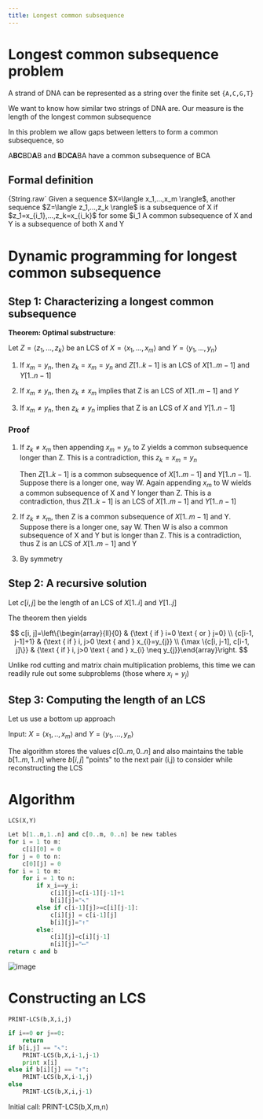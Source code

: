 ```yaml
---
title: Longest common subsequence
---
```


# Longest common subsequence problem

A strand of DNA can be represented as a string over the finite set
`{A,C,G,T}`

We want to know how similar two strings of DNA are. Our measure is the
length of the longest common subsequence

In this problem we allow gaps between letters to form a common
subsequence, so

A**BC**BD**A**B and **B**D**CA**BA have a common subsequence of BCA

## Formal definition

<Definition name="Subsequence">
{String.raw`
Given a sequence $X=\langle x_1,...,x_m \rangle$, another sequence $Z=\langle z_1,...,z_k \rangle$ is a subsequence of X if $z_1=x_{i_1},...,z_k=x_{i_k}$ for some $i_1<i_2<...<i_k$
`}

</Definition>

<Definition name="Common subsequence">
A common subsequence of X and Y is a subsequence of both X and Y
</Definition>

# Dynamic programming for longest common subsequence

## Step 1: Characterizing a longest common subsequence

**Theorem: Optimal substructure**:

Let $Z=\langle z_1,...,z_k \rangle$ be an LCS of
$X=\langle x_1,...,x_m \rangle$ and $Y=\langle y_1,...,y_n \rangle$

1.  If $x_m=y_n$, then $z_k=x_m=y_n$ and $Z[1..k-1]$ is an LCS of
    $X[1..m-1]$ and $Y[1..n-1]$

2.  If $x_m\neq y_n$, then $z_k\neq x_m$ implies that Z is an LCS of
    $X[1..m-1]$ and $Y$

3.  If $x_m\neq y_n$, then $z_k\neq y_n$ implies that Z is an LCS of $X$
    and $Y[1..n-1]$

### Proof

1.  If $z_k\neq x_m$ then appending $x_m=y_n$ to Z yields a common
    subsequence longer than Z. This is a contradiction, this
    $z_k=x_m=y_n$

    Then $Z[1..k-1]$ is a common subsequence of $X[1..m-1]$ and
    $Y[1..n-1]$. Suppose there is a longer one, way W. Again appending
    $x_m$ to W wields a common subsequence of X and Y longer than Z.
    This is a contradiction, thus $Z[1..k-1]$ is an LCS of $X[1..m-1]$
    and $Y[1..n-1]$

2.  If $z_k\neq x_m$, then Z is a common subsequence of $X[1..m-1]$
    and Y. Suppose there is a longer one, say W. Then W is also a common
    subsequence of X and Y but is longer than Z. This is a
    contradiction, thus Z is an LCS of $X[1..m-1]$ and Y

3.  By symmetry

## Step 2: A recursive solution

Let $c[i,j]$ be the length of an LCS of $X[1..i]$ and $Y[1..j]$

The theorem then yields

$$
c[i, j]=\left\{\begin{array}{ll}{0} & {\text { if } i=0 \text { or } j=0} \\ {c[i-1, j-1]+1} & {\text { if } i, j>0 \text { and } x_{i}=y_{j}} \\ {\max \{c[i, j-1], c[i-1, j]\}} & {\text { if } i, j>0 \text { and } x_{i} \neq y_{j}}\end{array}\right.
$$

Unlike rod cutting and matrix chain multiplication problems, this time
we can readily rule out some subproblems (those where $x_i=y_j$)

## Step 3: Computing the length of an LCS

Let us use a bottom up approach

Input: $X=\langle x_1,..,x_m \rangle$ and
$Y=\langle y_1,...,y_n \rangle$

The algorithm stores the values $c[0..m,0..n]$ and also maintains the
table $b[1..m,1..n]$ where $b[i,j]$ "points" to the next pair (i,j) to
consider while reconstructing the LCS

# Algorithm

`LCS(X,Y)`

```python
Let b[1..m,1..n] and c[0..m, 0..n] be new tables
for i = 1 to m:
    c[i][0] = 0
for j = 0 to n:
    c[0][j] = 0
for i = 1 to m:
    for i = 1 to n:
        if x_i==y_i:
            c[i][j]=c[i-1][j-1]+1
            b[i][j]="↖"
        else if c[i-1][j]>=c[i][j-1]:
            c[i][j] = c[i-1][j]
            b[i][j]="↑"
        else:
            c[i][j]=c[i][j-1]
            n[i][j]="⟵"
return c and b
```

![image](/img/Year_2/Theory_of_Computation/AAC/LCS/algorithm.png)

# Constructing an LCS

`PRINT-LCS(b,X,i,j)`

```python
if i==0 or j==0:
    return
if b[i,j] == "↖":
    PRINT-LCS(b,X,i-1,j-1)
    print x[i]
else if b[i][j] == "↑":
    PRINT-LCS(b,X,i-1,j)
else
    PRINT-LCS(b,X,i,j-1)

```

Initial call: PRINT-LCS(b,X,m,n)
